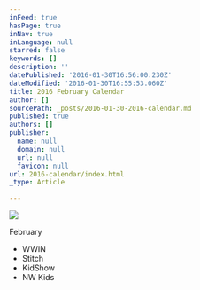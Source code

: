 ```yaml
---
inFeed: true
hasPage: true
inNav: true
inLanguage: null
starred: false
keywords: []
description: ''
datePublished: '2016-01-30T16:56:00.230Z'
dateModified: '2016-01-30T16:55:53.060Z'
title: 2016 February Calendar
author: []
sourcePath: _posts/2016-01-30-2016-calendar.md
published: true
authors: []
publisher:
  name: null
  domain: null
  url: null
  favicon: null
url: 2016-calendar/index.html
_type: Article

---
```

![](https://s3-us-west-2.amazonaws.com/the-grid-img/p/fb58d587e87739a21276708e68c3f19195047d64.jpg)

February

* WWIN
* Stitch
* KidShow
* NW Kids